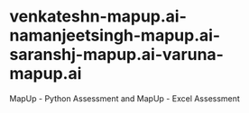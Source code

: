 # venkateshn-mapup.ai-namanjeetsingh-mapup.ai-saranshj-mapup.ai-varuna-mapup.ai
MapUp - Python Assessment  and MapUp - Excel Assessment 

